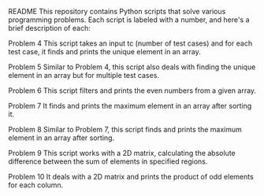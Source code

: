 README
This repository contains Python scripts that solve various programming problems. Each script is labeled with a number, and here's a brief description of each:

Problem 4
This script takes an input tc (number of test cases) and for each test case, it finds and prints the unique element in an array.

Problem 5
Similar to Problem 4, this script also deals with finding the unique element in an array but for multiple test cases.

Problem 6
This script filters and prints the even numbers from a given array.

Problem 7
It finds and prints the maximum element in an array after sorting it.

Problem 8
Similar to Problem 7, this script finds and prints the maximum element in an array after sorting.

Problem 9
This script works with a 2D matrix, calculating the absolute difference between the sum of elements in specified regions.

Problem 10
It deals with a 2D matrix and prints the product of odd elements for each column.

